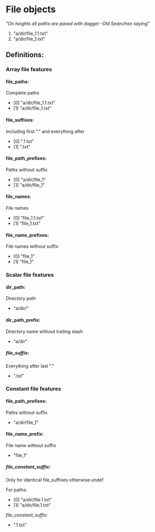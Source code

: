 # File objects

_"On heights all paths are paved with dagger -Old Seanchan saying"_

1. "a/dir/file_1.1.txt"
2. "a/dir/file_1.txt"

## Definitions:

### Array file features

#### file_paths:
Complete paths
- [0] "a/dir/file_1.1.txt"
- [1] "a/dir/file_1.txt"

#### file_suffixes:
Including first "." and everything after
- [0] ".1.txt"
- [1] ".txt"

#### file_path_prefixes:
Paths without suffix
- [0] "a/dir/file_1"
- [1] "a/dir/file_1"

#### file_names:
File names
- [0] "file_1.1.txt"
- [1] "file_1.txt"


#### file_name_prefixes:
File names without suffix
- [0] "file_1"
- [1] "file_1"

### Scalar file features

#### dir_path:
Directory path
- "a/dir/"

#### dir_path_prefix:
Directory name without trailing slash
- "a/dir"

##### file_suffix:
Everything after last "."
- ".txt"

### Constant file features

#### file_path_prefixes:
Paths without suffix
- "a/dir/file_1"

#### file_name_prefix:
File name without suffix
- "file_1"


##### file_constant_suffix:
Only for identical file_suffixes otherwise undef

For paths:
- [0] "a/dir/file.1.txt"
- [1] "a/dir/file.1.txt"

*file_constant_suffix*:
- ".1.txt"
